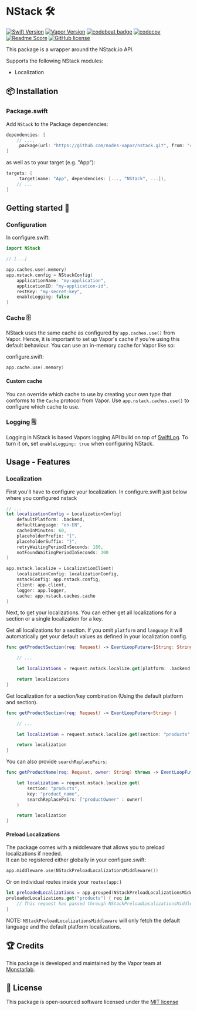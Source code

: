 # NStack 🛠
[![Swift Version](https://img.shields.io/badge/Swift-5.3-brightgreen.svg)](http://swift.org)
[![Vapor Version](https://img.shields.io/badge/Vapor-4-30B6FC.svg)](http://vapor.codes)
[![codebeat badge](https://codebeat.co/badges/f324d1a5-28e1-433e-b71c-a2d2d33bb3ec)](https://codebeat.co/projects/github-com-nodes-vapor-nstack-master)
[![codecov](https://codecov.io/gh/nodes-vapor/nstack/branch/master/graph/badge.svg)](https://codecov.io/gh/nodes-vapor/nstack)
[![Readme Score](http://readme-score-api.herokuapp.com/score.svg?url=https://github.com/nodes-vapor/nstack)](http://clayallsopp.github.io/readme-score?url=https://github.com/nodes-vapor/nstack)
[![GitHub license](https://img.shields.io/badge/license-MIT-blue.svg)](https://raw.githubusercontent.com/nodes-vapor/nstack/master/LICENSE)

This package is a wrapper around the NStack.io API.

Supports the following NStack modules:

- Localization

## 📦 Installation

### Package.swift

Add `NStack` to the Package dependencies:

```swift
dependencies: [
    // ...,
    .package(url: "https://github.com/nodes-vapor/nstack.git", from: "4.0.0")
]
```

as well as to your target (e.g. "App"):

```swift
targets: [
    .target(name: "App", dependencies: [..., "NStack", ...]),
    // ...
]
```

## Getting started 🚀

### Configuration

In configure.swift:
```swift
import NStack

// [...]

app.caches.use(.memory)
app.nstack.config = NStackConfig(
    applicationName: "my-application",
    applicationID: "my-application-id",
    restKey: "my-secret-key",
    enableLogging: false
)
```

### Cache 🗄

NStack uses the same cache as configured by `app.caches.use()` from Vapor. 
Hence, it is important to set up Vapor's cache if you're using this default behaviour. 
You can use an in-memory cache for Vapor like so:

configure.swift:
```swift
app.cache.use(.memory)
```
#### Custom cache
You can override which cache to use by creating your own type that conforms to the `Cache` protocol from Vapor. 
Use `app.nstack.caches.use()` to configure which cache to use.

### Logging 🗒

Logging in NStack is based Vapors logging API build on top of [SwiftLog](https://github.com/apple/swift-log). 
To turn it on, set `enableLogging: true` when configuring NStack.

## Usage - Features

### Localization
First you'll have to configure your localization. In configure.swift just below where you configured nstack
```swift
// ...
let localizationConfig = LocalizationConfig(
    defaultPlatform: .backend,
    defaultLanguage: "en-EN",
    cacheInMinutes: 60,
    placeholderPrefix: "{",
    placeholderSuffix: "}",
    retryWaitingPeriodInSeconds: 180,
    notFoundWaitingPeriodInSeconds: 300
)

app.nstack.localize = LocalizationClient(
    localizationConfig: localizationConfig,
    nstackConfig: app.nstack.config,
    client: app.client,
    logger: app.logger,
    cache: app.nstack.caches.cache
)
```

Next, to get your localizations. You can either get all localizations for a section or a single localization for a key. 

Get all localizations for a section. If you omit `platform` and `language` it will automatically get your default values as defined in your localization config.
```swift
func getProductSection(req: Request) -> EventLoopFuture<[String: String]> {

    // ...

    let localizations = request.nstack.localize.get(platform: .backend, language: "en-EN", section: "products")

    return localizations
}
```

Get localization for a section/key combination (Using the default platform and section). 
```swift
func getProductSection(req: Request) -> EventLoopFuture<String> {

    // ...

    let localization = request.nstack.localize.get(section: "products", key: "product_name")

    return localization
}
```

You can also provide `searchReplacePairs`:
```swift
func getProductName(req: Request, owner: String) throws -> EventLoopFuture<String> {

    let localization = request.nstack.localize.get(
        section: "products", 
        key: "product_name",
        searchReplacePairs: ["productOwner" : owner]
    )

    return localization
}
```

#### Preload Localizations
The package comes with a middleware that allows you to preload localizations if needed.  
It can be registered either globally in your configure.swift:
```swift
app.middleware.use(NStackPreloadLocalizationsMiddleware())
```
Or on individual routes inside your `routes(app:)`
```swift
let preloadedLocalizations = app.grouped(NStackPreloadLocalizationsMiddleware())
preloadedLocalizations.get("products") { req in
    // This request has passed through NStackPreloadLocalizationsMiddleware.
}
```
NOTE:  `NStackPreloadLocalizationsMiddleware` will only fetch the default language and the default platform localizations.

## 🏆 Credits

This package is developed and maintained by the Vapor team at [Monstarlab](https://monstar-lab.com/global/).

## 📄 License

This package is open-sourced software licensed under the [MIT license](http://opensource.org/licenses/MIT)
